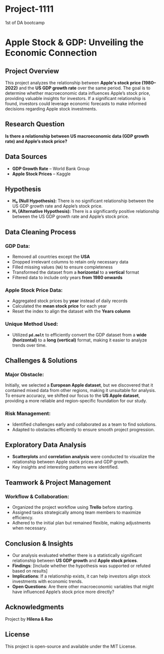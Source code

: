 # Project-1111
1st of DA bootcamp
# Apple Stock & GDP: Unveiling the Economic Connection

## Project Overview
This project analyzes the relationship between **Apple's stock price (1980–2022)** and the **US GDP growth rate** over the same period. The goal is to determine whether macroeconomic data influences Apple’s stock price, providing valuable insights for investors. If a significant relationship is found, investors could leverage economic forecasts to make informed decisions regarding Apple stock investments.

## Research Question
**Is there a relationship between US macroeconomic data (GDP growth rate) and Apple’s stock price?**

## Data Sources
- **GDP Growth Rate** – World Bank Group
- **Apple Stock Prices** – Kaggle

## Hypothesis
- **H₀ (Null Hypothesis):** There is no significant relationship between the US GDP growth rate and Apple’s stock price.
- **H₁ (Alternative Hypothesis):** There is a significantly positive relationship between the US GDP growth rate and Apple’s stock price.

## Data Cleaning Process
### GDP Data:
- Removed all countries except the **USA**
- Dropped irrelevant columns to retain only necessary data
- Filled missing values (`NA`) to ensure completeness
- Transformed the dataset from a **horizontal** to a **vertical** format
- Filtered data to include only years **from 1980 onwards**

### Apple Stock Price Data:
- Aggregated stock prices by **year** instead of daily records
- Calculated the **mean stock price** for each year
- Reset the index to align the dataset with the **Years column**

### Unique Method Used:
- Utilized **`pd.melt`** to efficiently convert the GDP dataset from a **wide (horizontal)** to a **long (vertical)** format, making it easier to analyze trends over time.

## Challenges & Solutions
### Major Obstacle:
Initially, we selected a **European Apple dataset**, but we discovered that it contained mixed data from other regions, making it unsuitable for analysis. To ensure accuracy, we shifted our focus to the **US Apple dataset**, providing a more reliable and region-specific foundation for our study.

### Risk Management:
- Identified challenges early and collaborated as a team to find solutions.
- Adapted to obstacles efficiently to ensure smooth project progression.

## Exploratory Data Analysis
- **Scatterplots** and **correlation analysis** were conducted to visualize the relationship between Apple stock prices and GDP growth.
- Key insights and interesting patterns were identified.

## Teamwork & Project Management
### Workflow & Collaboration:
- Organized the project workflow using **Trello** before starting.
- Assigned tasks strategically among team members to maximize efficiency.
- Adhered to the initial plan but remained flexible, making adjustments when necessary.

## Conclusion & Insights
- Our analysis evaluated whether there is a statistically significant relationship between **US GDP growth** and **Apple stock prices**.
- **Findings**: [Include whether the hypothesis was supported or refuted based on results]
- **Implications**: If a relationship exists, it can help investors align stock investments with economic trends.
- **Open Questions**: Are there other macroeconomic variables that might have influenced Apple’s stock price more directly?

## Acknowledgments
Project by **Hilena & Rao**

## License
This project is open-source and available under the MIT License.

